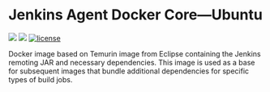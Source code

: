 # Jenkins Agent Docker Core—Ubuntu

[![](https://images.microbadger.com/badges/image/dwolla/jenkins-agent-core:ubuntu.svg)](https://microbadger.com/images/dwolla/jenkins-agent-core:ubuntu)
[![](https://images.microbadger.com/badges/version/dwolla/jenkins-agent-core:ubuntu.svg)](https://microbadger.com/images/dwolla/jenkins-agent-core:ubuntu)
[![license](https://img.shields.io/github/license/dwolla/jenkins-agent-docker-core.svg?style=flat-square)](https://github.com/Dwolla/jenkins-agent-docker-core/blob/master/LICENSE)

Docker image based on Temurin image from Eclipse containing the Jenkins remoting JAR and necessary dependencies. This image is used as a base for subsequent images that bundle additional dependencies for specific types of build jobs.
